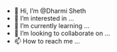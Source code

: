 - 👋 Hi, I’m @Dharmi Sheth
- 👀 I’m interested in ...
- 🌱 I’m currently learning ...
- 💞️ I’m looking to collaborate on ...
- 📫 How to reach me ...

<!---
Dharmisheth/Dharmisheth is a ✨ special ✨ repository because its `README.md` (this file) appears on your GitHub profile.
You can click the Preview link to take a look at your changes.
--->
